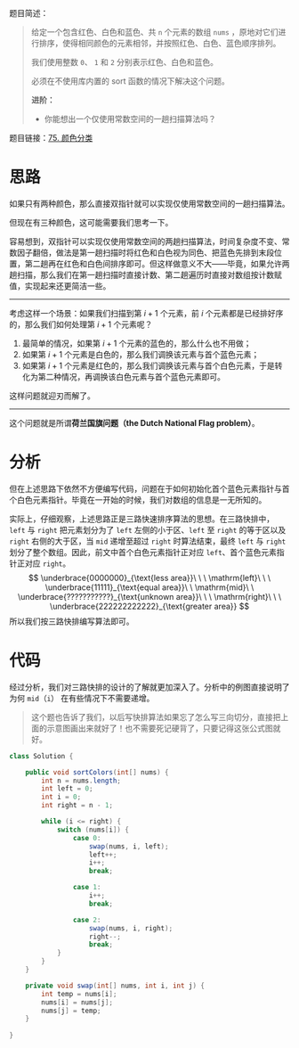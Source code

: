 题目简述：

> 给定一个包含红色、白色和蓝色、共 `n` 个元素的数组 `nums` ，原地对它们进行排序，使得相同颜色的元素相邻，并按照红色、白色、蓝色顺序排列。
>
> 我们使用整数 `0`、 `1` 和 `2` 分别表示红色、白色和蓝色。
>
> 必须在不使用库内置的 sort 函数的情况下解决这个问题。
>
> **进阶：**
>
> - 你能想出一个仅使用常数空间的一趟扫描算法吗？

题目链接：[75. 颜色分类](https://leetcode.cn/problems/sort-colors/)

# 思路

如果只有两种颜色，那么直接双指针就可以实现仅使用常数空间的一趟扫描算法。

但现在有三种颜色，这可能需要我们思考一下。

容易想到，双指针可以实现仅使用常数空间的两趟扫描算法，时间复杂度不变、常数因子翻倍，做法是第一趟扫描时将红色和白色视为同色、把蓝色先排到末段位置，第二趟再在红色和白色间排序即可。但这样做意义不大——毕竟，如果允许两趟扫描，那么我们在第一趟扫描时直接计数、第二趟遍历时直接对数组按计数赋值，实现起来还更简洁一些。

---

考虑这样一个场景：如果我们扫描到第 $i+1$ 个元素，前 $i$ 个元素都是已经排好序的，那么我们如何处理第 $i+1$ 个元素呢？

1. 最简单的情况，如果第 $i+1$ 个元素的蓝色的，那么什么也不用做；
2. 如果第 $i+1$ 个元素是白色的，那么我们调换该元素与首个蓝色元素；
3. 如果第 $i+1$ 个元素是红色的，那么我们调换该元素与首个白色元素，于是转化为第二种情况，再调换该白色元素与首个蓝色元素即可。

这样问题就迎刃而解了。

---

这个问题就是所谓**荷兰国旗问题（the Dutch National Flag problem）**。

# 分析

但在上述思路下依然不方便编写代码，问题在于如何初始化首个蓝色元素指针与首个白色元素指针。毕竟在一开始的时候，我们对数组的信息是一无所知的。

实际上，仔细观察，上述思路正是三路快速排序算法的思想。在三路快排中，`left` 与 `right` 把元素划分为了 `left` 左侧的小于区、`left` 至 `right` 的等于区以及 `right` 右侧的大于区，当 `mid` 递增至超过 `right` 时算法结束，最终 `left` 与 `right` 划分了整个数组。因此，前文中首个白色元素指针正对应 `left`、首个蓝色元素指针正对应 `right`。
$$
\underbrace{0000000}_{\text{less area}}\ \ \ \mathrm{left}\ \ \ \underbrace{11111}_{\text{equal area}}\ \ \mathrm{mid}\ \ \underbrace{???????????}_{\text{unknown area}}\ \ \ \mathrm{right}\ \ \ \underbrace{222222222222}_{\text{greater area}}
$$
所以我们按三路快排编写算法即可。

# 代码

经过分析，我们对三路快排的设计的了解就更加深入了。分析中的例图直接说明了为何 `mid`（`i`） 在有些情况下不需要递增。

> 这个题也告诉了我们，以后写快排算法如果忘了怎么写三向切分，直接把上面的示意图画出来就好了！也不需要死记硬背了，只要记得这张公式图就好。

```java
class Solution {

    public void sortColors(int[] nums) {
        int n = nums.length;
        int left = 0;
        int i = 0;
        int right = n - 1;

        while (i <= right) {
            switch (nums[i]) {
                case 0:
                    swap(nums, i, left);
                    left++;
                    i++;
                    break;

                case 1:
                    i++;
                    break;

                case 2:
                    swap(nums, i, right);
                    right--;
                    break;
            }
        }
    }

    private void swap(int[] nums, int i, int j) {
        int temp = nums[i];
        nums[i] = nums[j];
        nums[j] = temp;
    }
    
}
```

